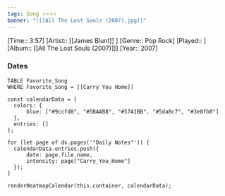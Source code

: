 ```yaml
---
tags: Song ⭐⭐⭐⭐ 
banner: "![[All The Lost Souls (2007).jpg]]"
---
```

[Time:: 3:57]
[Artist:: [[James Blunt]] ]
[Genre:: Pop Rock]
[Played:: ]
[Album:: [[All The Lost Souls (2007)]]]
[Year:: 2007]
### Dates
````dataview
TABLE Favorite_Song
WHERE Favorite_Song = [[Carry You Home]]
````
  ```dataviewjs
const calendarData = { 
	colors: { 
		blue: ["#9ccfd8", "#5BAAB8", "#57A1BB", "#5da8c7", "#3e8fb0"] 
	}, 
	entries: [] 
}; 

for (let page of dv.pages('"Daily Notes"')) { 
	calendarData.entries.push({ 
		date: page.file.name, 
		intensity: page["Carry_You_Home"]
	}); 
} 

renderHeatmapCalendar(this.container, calendarData);
```
